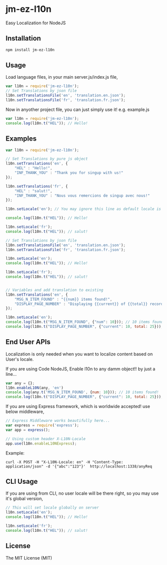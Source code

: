 # jm-ez-l10n
Easy Localization for NodeJS 

## Installation
```sh
npm install jm-ez-l10n
```

## Usage
Load language files, in your main server.js/index.js file,

```js
var l10n = require('jm-ez-l10n');
// Set Translations by json file
l10n.setTranslationsFile('en', 'translation.en.json');
l10n.setTranslationsFile('fr', 'translation.fr.json');
```

Now in anyother project file, you can just simply use it! 
e.g. example.js 

```js
var l10n = require('jm-ez-l10n');
console.log(l10n.t("HEL")); // Hello!
```

## Examples
```js
var l10n = require('jm-ez-l10n');

// Set Translations by pure js object
l10n.setTranslations('en', {
    "HEL" : "Hello!",
    "INF_THANK_YOU" : "Thank you for singup with us!"
});

l10n.setTranslations('fr', {
    "HEL" : "salut!",
    "INF_THANK_YOU" : "Nous vous remercions de singup avec nous!"
});

l10n.setLocale('en'); // You may ignore this line as default locale is 'en'

console.log(l10n.t("HEL")); // Hello!

l10n.setLocale('fr');
console.log(l10n.t("HEL")); // salut!

// Set Translations by json file
l10n.setTranslationsFile('en', 'translation.en.json');
l10n.setTranslationsFile('fr', 'translation.fr.json');

l10n.setLocale('en');
console.log(l10n.t("HEL")); // Hello!

l10n.setLocale('fr');
console.log(l10n.t("HEL")); // salut!


// Variables and add translation to existing
l10n.setTranslations('en', {
    "MSG_N_ITEM_FOUND" : "{{num}} items found!",
    "DISPLAY_PAGE_NUMBER" : "Displaying {{current}} of {{total}} records"
});

l10n.setLocale('en');
console.log(l10n.t("MSG_N_ITEM_FOUND", {"num": 10})); // 10 items found!
console.log(l10n.t("DISPLAY_PAGE_NUMBER", {"current": 10, total: 25})); // Displaying 10 of 25 records
```

## End User APIs
Localization is only needed when you want to localize content based on User's locale.

If you are using Code NodeJS, Enable l10n to any damm object!! by just a line...

```js
var any = {};
l10n.enableL10N(any, 'en')
console.log(any.t('MSG_N_ITEM_FOUND', {num: 10})); // 10 items found!
console.log(l10n.t("DISPLAY_PAGE_NUMBER", {"current": 10, total: 25})); // Displaying 10 of 25 records
```

If you are using Express framework, which is worldwide accepted! use below middleware,

```js
// Express Middleware works beautifully here...
var express = require('express');
var app = express();

// Using custom header X-L10N-Locale
app.use(l10n.enableL10NExpress);
```

Example:

```curl
curl -X POST -H "X-L10N-Locale: en" -H "Content-Type: application/json" -d '{"abc":"123"}'  http://localhost:1338/anyReq
```

## CLI Usage
If you are using from CLI, no user locale will be there right, so you may use it's global version, 

```js
// This will set locale globally on server
l10n.setLocale('en');
console.log(l10n.t("HEL")); // Hello!

l10n.setLocale('fr');
console.log(l10n.t("HEL")); // salut!
```

## License
The MIT License (MIT)
